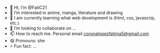 - 👋 Hi, I’m @FatiC21
- 👀 I’m interested in anime, manga, literature and drawing 
- 🌱 I am currently learning what web development is (html, css, javascrip, etc.)
- 💞️ I’m looking to collaborate on ...
- 📫 How to reach me. Personal email coronalopezfatima5@gmail.com
- 😄 Pronouns: she
- ⚡ Fun fact: ...

<!---
FatiC21/FatiC21 is a ✨ special ✨ repository because its `README.md` (this file) appears on your GitHub profile.
You can click the Preview link to take a look at your changes.
--->
